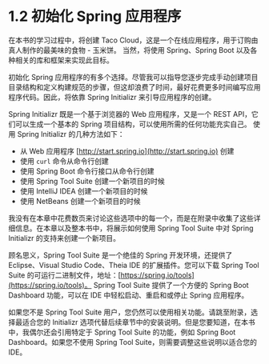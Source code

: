 # 1.2 初始化 Spring 应用程序

在本书的学习过程中，将创建 Taco Cloud，这是一个在线应用程序，用于订购由真人制作的最美味的食物 - 玉米饼。 当然，将使用 Spring、Spring Boot 以及各种相关的库和框架来实现此目标。

初始化 Spring 应用程序的有多个选择。尽管我可以指导您逐步完成手动创建项目目录结构和定义构建规范的步骤，但这却浪费了时间，最好花费更多时间编写应用程序代码。因此，将依靠 Spring Initializr 来引导应用程序的创建。

Spring Initializr 既是一个基于浏览器的 Web 应用程序，又是一个 REST API，它们可以生成一个基本的 Spring 项目结构，可以使用所需的任何功能充实自己。 使用 Spring Initializr 的几种方法如下：

* 从 Web 应用程序 [http://start.spring.io](http://start.spring.io) 创建
* 使用 `curl` 命令从命令行创建
* 使用 Spring Boot 命令行接口从命令行创建
* 使用 Spring Tool Suite 创建一个新项目的时候
* 使用 IntelliJ IDEA 创建一个新项目的时候
* 使用 NetBeans 创建一个新项目的时候

我没有在本章中花费数页来讨论这些选项中的每一个，而是在附录中收集了这些详细信息。在本章以及整本书中，将展示如何使用 Spring Tool Suite 中对 Spring Initializr 的支持来创建一个新项目。

顾名思义，Spring Tool Suite 是一个绝佳的 Spring 开发环境，还提供了 Eclipse、Visual Studio Code、Theia IDE 的扩展插件。您可以下载 Spring Tool Suite 的可运行二进制文件，地址：[https://spring.io/tools](https://spring.io/tools)。 Spring Tool Suite 提供了一个方便的 Spring Boot Dashboard 功能，可以在 IDE 中轻松启动、重启和或停止 Spring 应用程序。

如果您不是 Spring Tool Suite 用户，您仍然可以使用相关功能。请跳至附录，选择最适合您的 Initializr 选项代替后续章节中的安装说明。但是您要知道，在本书中，我偶尔还会引用特定于 Spring Tool Suite 的功能，例如 Spring Boot Dashboard。如果您不使用 Spring Tool Suite，则需要调整这些说明以适合您的 IDE。

